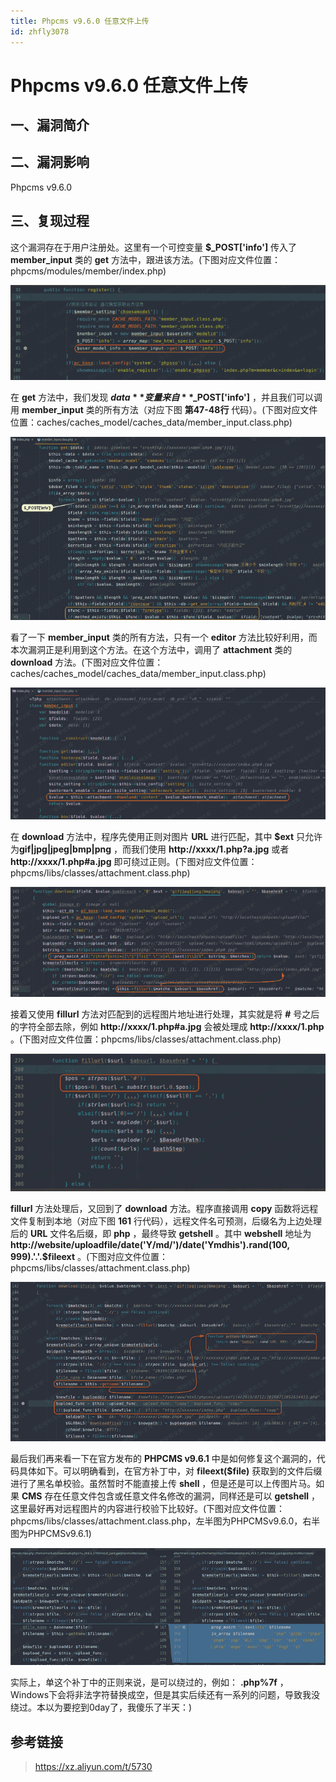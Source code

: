 ```yaml
---
title: Phpcms v9.6.0 任意文件上传
id: zhfly3078
---
```


# Phpcms v9.6.0 任意文件上传

## 一、漏洞简介

## 二、漏洞影响

Phpcms v9.6.0

## 三、复现过程

这个漏洞存在于用户注册处。这里有一个可控变量 **$_POST['info']** 传入了 **member_input** 类的 **get** 方法中，跟进该方法。(下图对应文件位置：phpcms/modules/member/index.php)

![image](../img/8ad249e86833f86aa46021f4f18c7683.png)

在 **get** 方法中，我们发现 **$data** 变量来自 **$_POST['info']** ，并且我们可以调用 **member_input** 类的所有方法（对应下图 **第47-48行** 代码）。(下图对应文件位置：caches/caches_model/caches_data/member_input.class.php)

![image](../img/23152718ef089063089547dd6c85db18.png)

看了一下 **member_input** 类的所有方法，只有一个 **editor** 方法比较好利用，而本次漏洞正是利用到这个方法。在这个方法中，调用了 **attachment** 类的 **download** 方法。(下图对应文件位置：caches/caches_model/caches_data/member_input.class.php)

![image](../img/9e87443d0280b605c1edc3e5761a727f.png)

在 **download** 方法中，程序先使用正则对图片 **URL** 进行匹配，其中 **$ext** 只允许为**gif|jpg|jpeg|bmp|png** ，而我们使用 **http://xxxx/1.php?a.jpg** 或者 **http://xxxx/1.php#a.jpg** 即可绕过正则。(下图对应文件位置：phpcms/libs/classes/attachment.class.php)

![image](../img/78c2545a2c0ac3ae703faf64a2fddf88.png)

接着又使用 **fillurl** 方法对匹配到的远程图片地址进行处理，其实就是将 **#** 号之后的字符全部去除，例如 **http://xxxx/1.php#a.jpg** 会被处理成 **http://xxxx/1.php** 。(下图对应文件位置：phpcms/libs/classes/attachment.class.php)

![image](../img/3baf4e243044aac77ea05e83cb9f6c72.png)

**fillurl** 方法处理后，又回到了 **download** 方法。程序直接调用 **copy** 函数将远程文件复制到本地（对应下图 **161** 行代码），远程文件名可预测，后缀名为上边处理后的 **URL** 文件名后缀，即 **php** ，最终导致 **getshell** 。其中 **webshell** 地址为 **http://website/uploadfile/date('Y/md/')/date('Ymdhis').rand(100, 999).'.'.$fileext** 。(下图对应文件位置：phpcms/libs/classes/attachment.class.php)

![image](../img/54c1835d6d56895acf88a7c3fbdeccea.png)

最后我们再来看一下在官方发布的 **PHPCMS v9.6.1** 中是如何修复这个漏洞的，代码具体如下。可以明确看到，在官方补丁中，对 **fileext($file)** 获取到的文件后缀进行了黑名单校验。虽然暂时不能直接上传 **shell** ，但是还是可以上传图片马。如果 **CMS** 存在任意文件包含或任意文件名修改的漏洞，同样还是可以 **getshell** ，这里最好再对远程图片的内容进行校验下比较好。(下图对应文件位置：phpcms/libs/classes/attachment.class.php，左半图为PHPCMSv9.6.0，右半图为PHPCMSv9.6.1)

![image](../img/5feeeab1ae8fbfa1faddb26891923126.png)

实际上，单这个补丁中的正则来说，是可以绕过的，例如： **.php%7f** ，Windows下会将非法字符替换成空，但是其实后续还有一系列的问题，导致我没绕过。本以为要挖到0day了，我傻乐了半天：)

## 参考链接

> https://xz.aliyun.com/t/5730